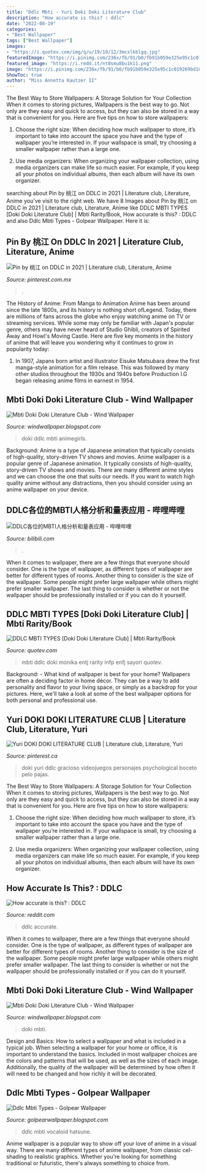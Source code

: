 ```yaml
---
title: "Ddlc Mbti - Yuri Doki Doki Literature Club"
description: "How accurate is this? : ddlc"
date: "2022-08-19"
categories:
- "Best Wallpaper"
tags: ["Best Wallpaper"]
images:
- "https://i.quotev.com/img/q/u/19/10/12/3mcxlkblgq.jpg"
featuredImage: "https://i.pinimg.com/236x/fb/91/b0/fb91b059e325e95c1c019269bd102781.jpg?nii=t"
featured_image: "https://i.redd.it/nt8smu8bu1k11.png"
image: "https://i.pinimg.com/236x/fb/91/b0/fb91b059e325e95c1c019269bd102781.jpg?nii=t"
ShowToc: true
author: "Miss Annetta Kautzer II"
---
```



The Best Way to Store Wallpapers: A Storage Solution for Your Collection
When it comes to storing pictures, Wallpapers is the best way to go. Not only are they easy and quick to access, but they can also be stored in a way that is convenient for you. Here are five tips on how to store wallpapers:
1) Choose the right size: When deciding how much wallpaper to store, it’s important to take into account the space you have and the type of wallpaper you’re interested in. If your wallspace is small, try choosing a smaller wallpaper rather than a large one.

2) Use media organizers: When organizing your wallpaper collection, using media organizers can make life so much easier. For example, if you keep all your photos on individual albums, then each album will have its own organizer.

	

		
searching about Pin by 桃江 on DDLC in 2021 | Literature club, Literature, Anime you've visit to the right web. We have 8 Images about Pin by 桃江 on DDLC in 2021 | Literature club, Literature, Anime like DDLC MBTI TYPES [Doki Doki Literature Club] | Mbti Rarity/Book, How accurate is this? : DDLC and also Ddlc Mbti Types - Golpear Wallpaper. Here it is:
		
    
## Pin By 桃江 On DDLC In 2021 | Literature Club, Literature, Anime

<img loading=lazy src="https://i.pinimg.com/236x/fb/91/b0/fb91b059e325e95c1c019269bd102781.jpg?nii=t" onerror="this.onerror=null;this.src='https://tse1.mm.bing.net/th?id=OIP.z4J6uHMs2giQZt7_s6zGigAAAA&amp;pid=15.1';" alt="Pin by 桃江 on DDLC in 2021 | Literature club, Literature, Anime">

_Source: pinterest.com.mx_

>. 

	

The History of Anime: From Manga to Animation
Anime has been around since the late 1800s, and its history is nothing short ofLegend. Today, there are millions of fans across the globe who enjoy watching anime on TV or streaming services. While some may only be familiar with Japan's popular genre, others may have never heard of Studio Ghibli, creators of Spirited Away and Howl's Moving Castle. Here are five key moments in the history of anime that will leave you wondering why it continues to grow in popularity today:
1) In 1907, Japans born artist and illustrator Eisuke Matsubara drew the first manga-style animation for a film release. This was followed by many other studios throughout the 1930s and 1940s before Production I.G began releasing anime films in earnest in 1954.

    
## Mbti Doki Doki Literature Club - Wind Wallpaper

<img loading=lazy src="https://lh6.googleusercontent.com/proxy/occMMggfPU6s9vqa8z0M2S2gusrbeLQbg5MxjzNT1ep0SCKHwgrD-MA_JpDdwXcdkCkON-V1Kkq2wU87BFX7UQkQHovPuKHDWsv7ufaxnT6FfRgqfQU8eNvbyAPVHQ2-fk_QDoDScoeKMv0=s0-d" onerror="this.onerror=null;this.src='https://tse4.mm.bing.net/th?id=OIP.G389Hl4r6YnNfFiJVNcu9gAAAA&amp;pid=15.1';" alt="Mbti Doki Doki Literature Club - Wind Wallpaper">

_Source: windwallpaper.blogspot.com_

>doki ddlc mbti animegirls. 

	

Background: Anime is a type of Japanese animation that typically consists of high-quality, story-driven TV shows and movies.
Anime wallpaper is a popular genre of Japanese animation. It typically consists of high-quality, story-driven TV shows and movies. There are many different anime styles and we can choose the one that suits our needs. If you want to watch high quality anime without any distractions, then you should consider using an anime wallpaper on your device.

    
## DDLC各位的MBTI人格分析和量表应用 - 哔哩哔哩

<img loading=lazy src="https://i0.hdslb.com/bfs/article/2b461c69833883f42d313b1769e306152dc279eb.jpg" onerror="this.onerror=null;this.src='https://tse1.mm.bing.net/th?id=OIP.8ElMy2LFBaW2cVq6Nk79vgHaEK&amp;pid=15.1';" alt="DDLC各位的MBTI人格分析和量表应用 - 哔哩哔哩">

_Source: bilibili.com_

>. 

	

When it comes to wallpaper, there are a few things that everyone should consider. One is the type of wallpaper, as different types of wallpaper are better for different types of rooms. Another thing to consider is the size of the wallpaper. Some people might prefer large wallpaper while others might prefer smaller wallpaper. The last thing to consider is whether or not the wallpaper should be professionally installed or if you can do it yourself.

    
## DDLC MBTI TYPES [Doki Doki Literature Club] | Mbti Rarity/Book

<img loading=lazy src="https://i.quotev.com/img/q/u/19/10/12/3mcxlkblgq.jpg" onerror="this.onerror=null;this.src='https://tse2.mm.bing.net/th?id=OIP.hsV9g1mreBQDtDfNdN-CjwAAAA&amp;pid=15.1';" alt="DDLC MBTI TYPES [Doki Doki Literature Club] | Mbti Rarity/Book">

_Source: quotev.com_

>mbti ddlc doki monika entj rarity infp enfj sayori quotev. 

	

Background: - What kind of wallpaper is best for your home?
Wallpapers are often a deciding factor in home décor. They can be a way to add personality and flavor to your living space, or simply as a backdrop for your pictures. Here, we'll take a look at some of the best wallpaper options for both personal and professional use.

    
## Yuri DOKI DOKI LITERATURE CLUB | Literature Club, Literature, Yuri

<img loading=lazy src="https://i.pinimg.com/originals/77/9b/d9/779bd9f2a9527cb5e2ec5a1b9a18635e.jpg" onerror="this.onerror=null;this.src='https://tse4.mm.bing.net/th?id=OIP.Q3r-UTul7_xH5688Ohp0NwHaGj&amp;pid=15.1';" alt="Yuri DOKI DOKI LITERATURE CLUB | Literature club, Literature, Yuri">

_Source: pinterest.ca_

>doki yuri ddlc gracioso videojuegos personajes psychological boceto pelo pajas. 

	

The Best Way to Store Wallpapers: A Storage Solution for Your Collection
When it comes to storing pictures, Wallpapers is the best way to go. Not only are they easy and quick to access, but they can also be stored in a way that is convenient for you. Here are five tips on how to store wallpapers:
1) Choose the right size: When deciding how much wallpaper to store, it’s important to take into account the space you have and the type of wallpaper you’re interested in. If your wallspace is small, try choosing a smaller wallpaper rather than a large one.

2) Use media organizers: When organizing your wallpaper collection, using media organizers can make life so much easier. For example, if you keep all your photos on individual albums, then each album will have its own organizer.

    
## How Accurate Is This? : DDLC

<img loading=lazy src="https://i.redd.it/nt8smu8bu1k11.png" onerror="this.onerror=null;this.src='https://tse1.mm.bing.net/th?id=OIP.2a9yFLtU-MXYzgnNSTacGwHaFf&amp;pid=15.1';" alt="How accurate is this? : DDLC">

_Source: reddit.com_

>ddlc accurate. 

	

When it comes to wallpaper, there are a few things that everyone should consider. One is the type of wallpaper, as different types of wallpaper are better for different types of rooms. Another thing to consider is the size of the wallpaper. Some people might prefer large wallpaper while others might prefer smaller wallpaper. The last thing to consider is whether or not the wallpaper should be professionally installed or if you can do it yourself.

    
## Mbti Doki Doki Literature Club - Wind Wallpaper

<img loading=lazy src="https://i.quotev.com/img/q/u/18/2/19/tz6hzlik57_l.jpg" onerror="this.onerror=null;this.src='https://tse4.mm.bing.net/th?id=OIP.nligMMgTaLpieItfP73DAwAAAA&amp;pid=15.1';" alt="Mbti Doki Doki Literature Club - Wind Wallpaper">

_Source: windwallpaper.blogspot.com_

>doki mbti. 

	

Design and Basics: How to select a wallpaper and what is included in a typical job.
When selecting a wallpaper for your home or office, it is important to understand the basics. Included in most wallpaper choices are the colors and patterns that will be used, as well as the sizes of each image. Additionally, the quality of the wallpaper will be determined by how often it will need to be changed and how richly it will be decorated.

    
## Ddlc Mbti Types - Golpear Wallpaper

<img loading=lazy src="https://lh5.googleusercontent.com/proxy/xssyIgJReDaW4K-RTcLR6jU-n8t6ygOQU1_td5IZgfPR0uRpPaWwq0hqHQova57xLUXzujwFCnf5NuEzzTM9Zn-ZBeeUrp7JENDblx1ABtuXpO-q7MVxvem_3UbwaR1XM0XAO8DIDJ2LWfc=w1200-h630-p-k-no-nu" onerror="this.onerror=null;this.src='https://tse2.mm.bing.net/th?id=OIP.b0nXJQ8CQpadSNZWyZpJ4AHaHa&amp;pid=15.1';" alt="Ddlc Mbti Types - Golpear Wallpaper">

_Source: golpearwallpaper.blogspot.com_

>ddlc mbti vocaloid hatsune. 

	

Anime wallpaper is a popular way to show off your love of anime in a visual way. There are many different types of anime wallpaper, from classic cel-shading to realistic graphics. Whether you're looking for something traditional or futuristic, there's always something to choice from.

